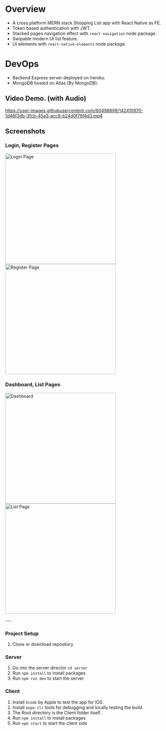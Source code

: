 # Overview

* A cross platform MERN stack Shopping List app with React Native as FE.
* Token based authentication with JWT. 
* Stacked pages navigation effect with `react-navigation` node package.
* Swipable modern UI list feature.
* UI elements with `react-native-elements` node package.

# DevOps

* Backend Express server deployed on heroku.
* MongoDB hosted on Atlas (By MongoDB).

## Video Demo. (with Audio)

https://user-images.githubusercontent.com/60498899/142410970-1d46f3db-3fcb-45a3-acc9-b24d0f76f4d3.mp4

## Screenshots

### Login, Register Pages
<p>
  <img width="357" alt="Login Page" src="https://user-images.githubusercontent.com/60498899/142405372-b8ebabcd-0b28-4cb2-a441-92eca6b61aa1.png">

  <img width="356" alt="Register Page" src="https://user-images.githubusercontent.com/60498899/142405791-242ecac4-0296-4da2-8ed6-271c023b65da.png">

</p>

### Dashboard, List Pages

<p>
  <img width="357" alt="Dashboard" src="https://user-images.githubusercontent.com/60498899/142405928-da3f4bef-9bf9-4833-a559-4273cef55d1e.png">

  <img width="356" alt="List Page" src="https://user-images.githubusercontent.com/60498899/142406129-df5f598c-1d63-43cc-8eac-bdd4b258b417.png">

</p>
---

### Project Setup

1. Clone or download repository

### Server

1. Go into the server director `cd server`
2. Run `npm install` to install packages
3. Run `npm run dev` to start the server

### Client

1. Install `Xcode` by Apple to test the app for IOS.
2. Install `expo-cli` tools for debugging and locally testing the build.
3. The Root directory is the Client folder itself.
4. Run `npm install` to install packages
5. Run `npm start` to start the client side
